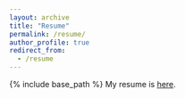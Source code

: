 ```yaml
---
layout: archive
title: "Resume"
permalink: /resume/
author_profile: true
redirect_from:
  - /resume
---
```


{% include base_path %}
My resume is [here](http://bennettaustin.github.io/files/Bennett_Austin_Resume_d.pdf).
